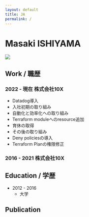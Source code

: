 ```yaml
---
layout: default
title: JA
permalink: /
---
```


# Masaki ISHIYAMA

![](https://www.gravatar.com/avatar/8238c3c0be55b887aa9d6d59bfefa504)



## Work / 職歴

### 2022 - 現在 株式会社10X

- Datadog導入
- 入社初期の取り組み
- 自動化と効率化への取り組み
- Terraform moduleへのresource追加
- 育休の取得
- その後の取り組み
- Deny policiesの導入
- Terraform Planの権限修正

### 2016 - 2021 株式会社10X

## Education / 学歴

- 2012 - 2016
    - 大学


## Publication
